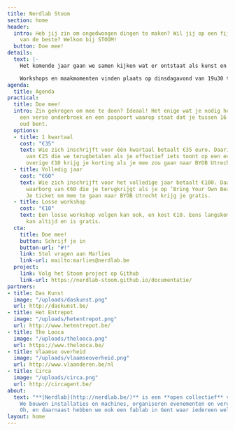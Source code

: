 ```yaml
---
title: Nerdlab Stoom
section: home
header:
  intro: Heb jij zin om ongedwongen dingen te maken? Wil jij op een fijne manier leren
    van de beste? Welkom bij STOOM!
  button: Doe mee!
details:
  text: |-
    Het komende jaar gaan we samen kijken wat er ontstaat als kunst en technologie botsen. Aan de hand van laagdrempelige workshops kijken we hoe je met een beamer kan mappen, zoeken we de limieten van VR en gaan we aan de slag met licht. Jep, dat las je goed.

    Workshops en maakmomenten vinden plaats op dinsdagavond van 19u30 tot 22u. Elke woensdagavond vanaf 19u00 is het lab open, en kan je komen doorwerken aan je creatie. Nerdlab vind je in Nieuwland 65, 9000 Gent. Garagepoort door, eerste links. Verzekering en gezelligheid zijn geregeld.
agenda:
  title: Agenda
practical:
  title: Doe mee!
  intro: Zin gekregen om mee te doen? Ideaal! Het enige wat je nodig hebt is een laptop,
    een verse onderbroek en een paspoort waarop staat dat je tussen 16 en 25 jaar
    oud bent.
  options:
  - title: 1 kwartaal
    cost: "€35"
    text: Wie zich inschrijft voor één kwartaal betaalt €35 euro. Daarin zit een waarborg
      van €25 die we terugbetalen als je effectief iets toont op een evenement. De
      overige €10 krijg je korting als je mee zou gaan naar BYOB Utrecht.
  - title: Volledig jaar
    cost: "€60"
    text: Wie zich inschrijft voor het volledige jaar betaalt €100. Daarin zit een
      waarborg van €60 die je terugkrijgt als je op ‘Bring Your Own Beamer’ staat.
      Je ticket om mee te gaan naar BYOB Utrecht krijg je gratis.
  - title: Losse workshop
    cost: "€10"
    text: Een losse workshop volgen kan ook, en kost €10. Eens langskomen op een werkmoment
      kan altijd en is gratis.
  cta:
    title: Doe mee!
    button: Schrijf je in
    button-url: "#!"
    link: Stel vragen aan Marlies
    link-url: mailto:marlies@nerdlab.be
  project:
    link: Volg het Stoom project op Github
    link-url: https://nerdlab-stoom.github.io/documentatie/
partners:
- title: Das Kunst
  image: "/uploads/daskunst.png"
  url: http://daskunst.be/
- title: Het Entrepot
  image: "/uploads/hetentrepot.png"
  url: http://www.hetentrepot.be/
- title: The Looca
  image: "/uploads/thelooca.png"
  url: https://www.thelooca.be/
- title: Vlaamse overheid
  image: "/uploads/vlaamseoverheid.png"
  url: http://www.vlaanderen.be/nl
- title: Circa
  image: "/uploads/circa.png"
  url: http://circagent.be/
about:
  text: "**[Nerdlab](http://nerdlab.be/)** is een **open collectief** van **makers**.
    We bouwen installaties en machines, organiseren evenementen en veroveren de wereld.
    Oh, en daarnaast hebben we ook een fablab in Gent waar iedereen welkom is."
layout: home
---
```


